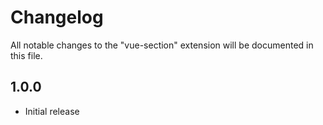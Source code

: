 # Changelog

All notable changes to the "vue-section" extension will be documented in this file.

## 1.0.0

- Initial release
